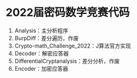 # 2022届密码数学竞赛代码
1. Analysis：主分析程序
2. BurpDiff：差分遍历，作废
3. Crypto-math_Challenge_2022：J算法官方实现
4. Decoder：解密应答器
5. DifferentialCryptanalysis：差分分析，作废
6. Encoder：加密应答器